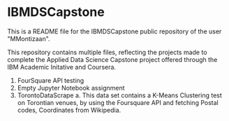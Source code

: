 # IBMDSCapstone

This is a README file for the IBMDSCapstone public repository of the user "MMontizaan".

This repository contains multiple files, reflecting the projects made to complete the Applied Data Science Capstone project offered through the IBM Academic Initative and Coursera.

1. FourSquare API testing
2. Empty Jupyter Notebook assignment
3. TorontoDataScrape
  a. This data set contains a K-Means Clustering test on Torontian venues, by using the Foursquare API and fetching Postal codes, Coordinates from Wikipedia.
  
  
